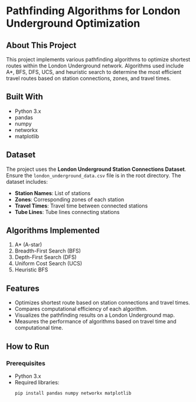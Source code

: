 # Pathfinding Algorithms for London Underground Optimization

## About This Project
This project implements various pathfinding algorithms to optimize shortest routes within the London Underground network. Algorithms used include A*, BFS, DFS, UCS, and heuristic search to determine the most efficient travel routes based on station connections, zones, and travel times.

## Built With
- Python 3.x
- pandas
- numpy
- networkx
- matplotlib

## Dataset
The project uses the **London Underground Station Connections Dataset**. Ensure the `london_underground_data.csv` file is in the root directory. The dataset includes:
- **Station Names**: List of stations
- **Zones**: Corresponding zones of each station
- **Travel Times**: Travel time between connected stations
- **Tube Lines**: Tube lines connecting stations

## Algorithms Implemented
1. A* (A-star)
2. Breadth-First Search (BFS)
3. Depth-First Search (DFS)
4. Uniform Cost Search (UCS)
5. Heuristic BFS

## Features
- Optimizes shortest route based on station connections and travel times.
- Compares computational efficiency of each algorithm.
- Visualizes the pathfinding results on a London Underground map.
- Measures the performance of algorithms based on travel time and computational time.

## How to Run
### Prerequisites
- Python 3.x
- Required libraries:
  ```bash
  pip install pandas numpy networkx matplotlib
